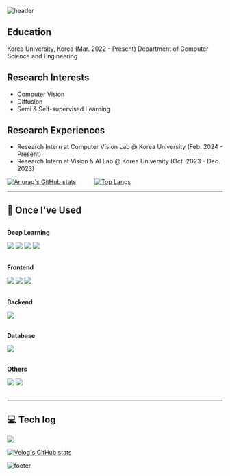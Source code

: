![header](https://capsule-render.vercel.app/api?type=waving&height=200&color=gradient&customColorList=22&text=Welcome&section=header&reversal=false&textBg=false&fontAlign=50&fontAlignY=30&fontSize=60&desc=wlsguur's%20github%20profile&descAlign=50&descAlignY=50)

##  Education
Korea University, Korea (Mar. 2022 - Present)
Department of Computer Science and Engineering

## Research Interests
- Computer Vision
- Diffusion
- Semi & Self-supervised Learning

## Research Experiences
- Research Intern at Computer Vision Lab @ Korea University (Feb. 2024 - Present)
- Research Intern at Vision & AI Lab @ Korea University (Oct. 2023 - Dec. 2023)

[![Anurag's GitHub stats](https://github-readme-stats.vercel.app/api?username=wlsguur&count_private=true&show_icons=true&theme=material-palenight)](https://github.com/anuraghazra/github-readme-stats)&nbsp;&nbsp;&nbsp;&nbsp;&nbsp;&nbsp;&nbsp;&nbsp;&nbsp;&nbsp;&nbsp;[![Top Langs](https://github-readme-stats.vercel.app/api/top-langs/?username=wlsguur&layout=compact)](https://github.com/anuraghazra/github-readme-stats)

----
## 🔨 Once I've Used
<div style="display:flex; flex-direction:column; align-items:flex-start;">
    <!-- Deeplearning -->
    <p><strong>Deep Learning</strong></p>
    <div>
        <img src="https://img.shields.io/badge/python-3776AB?style=for-the-badge&logo=python&logoColor=white">
        <img src="https://img.shields.io/badge/PyTorch-EE4C2C?style=for-the-badge&logo=PyTorch&logoColor=white">
        <img src="https://img.shields.io/badge/TensorFlow-FF6F00?style=for-the-badge&logo=tensorflow&logoColor=white">
        <img src="https://img.shields.io/badge/NumPy-013243?style=for-the-badge&logo=NumPy&logoColor=white">
    </div><br>
    <!-- Frontend -->
    <p><strong>Frontend</strong></p>
    <div>
        <img src="https://img.shields.io/badge/html5-E34F26?style=for-the-badge&logo=html5&logoColor=white"> 
        <img src="https://img.shields.io/badge/css-1572B6?style=for-the-badge&logo=css3&logoColor=white"> 
        <img src="https://img.shields.io/badge/javascript-F7DF1E?style=for-the-badge&logo=javascript&logoColor=black"> 
    </div><br>
    <!-- Backend -->
    <p><strong>Backend</strong></p>
    <div>
        <img src="https://img.shields.io/badge/php-777BB4?style=for-the-badge&logo=php&logoColor=white"/>
    </div><br>
    <!-- Database -->
    <p><strong>Database</strong></p>
    <div>
        <img src="https://img.shields.io/badge/mysql-4479A1?style=for-the-badge&logo=MySQL&logoColor=white"> 
    </div><br>
    <!-- Others -->
    <p><strong>Others</strong></p>
    <div>
        <img src="https://img.shields.io/badge/C-A8B9CC?style=for-the-badge&logo=c&logoColor=white">
        <img src="https://img.shields.io/badge/C++-00599C?style=for-the-badge&logo=cplusplus&logoColor=white">
    </div><br>
</div>

----

## 💻 Tech log

<a href="https://velog.io/@wlsguur">
    <img src="https://img.shields.io/badge/Velog-20c997?style=for-the-badge&logo=Vimeo&logoColor=white">
</a>

[![Velog's GitHub stats](https://velog-readme-stats.vercel.app/api?name=wlsguur)](https://github.com/wlsguur/velog-readme-stats)


![footer](https://capsule-render.vercel.app/api?type=waving&height=150&color=gradient&customColorList=22&section=footer&reversal=false&textBg=false&fontAlign=50&fontAlignY=30&fontSize=60&descAlign=50&descAlignY=50)
